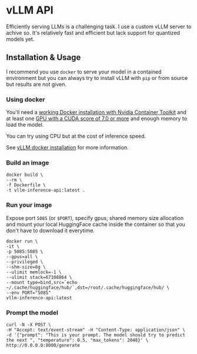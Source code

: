 # vLLM API

Efficiently serving LLMs is a challenging task. I use a custom vLLM server to achive so. It's relatively fast and efficient but lack support for quantized models yet.

## Installation & Usage

I recommend you use `docker` to serve your model in a contained environment but you can always try to install vLLM with `pip` or from source but results are not given.

### Using docker

You'll need a [working Docker installation with Nvidia Container Toolkit](https://docs.docker.com/config/containers/resource_constraints/#gpu) and at least one [GPU with a CUDA score of 7.0 or more](https://developer.nvidia.com/cuda-gpus) and enough memory to load the model.

You can try using CPU but at the cost of inference speed.

See [vLLM docker installation](https://vllm.readthedocs.io/en/latest/getting_started/installation.html) for more information.

### Build an image

```shell
docker build \
--rm \
-f Dockerfile \
-t vllm-inference-api:latest .
```

### Run your image

Expose port `5085` (or `$PORT`), specify gpus, shared memory size allocation and mount your local HuggingFace cache inside the container so that you don't have to download it everytime.

```shell
docker run \
-it \
-p 5085:5085 \
--gpus=all \
--privileged \
--shm-size=8g \
--ulimit memlock=-1 \
--ulimit stack=67108864 \
--mount type=bind,src=`echo ~/.cache/huggingface/hub/`,dst=/root/.cache/huggingface/hub/ \
--env PORT="5085"
vllm-inference-api:latest
```

### Prompt the model

```shell
curl -N -X POST \
-H "Accept: text/event-stream" -H "Content-Type: application/json" \
-d '{"prompt": "This is your prompt. The model should try to predict the next ", "temperature": 0.5, "max_tokens": 2048}' \
http://0.0.0.0:8000/generate
```
